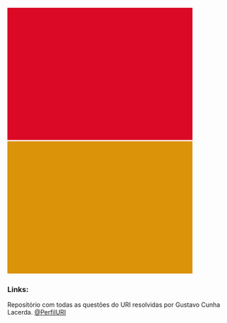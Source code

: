![](https://github.com/GustavoCunhaLacerda/URI/blob/master/_img/uri.png) ![](https://github.com/GustavoCunhaLacerda/URI/blob/master/_img/perfil.png)
### Links:
Repositório com todas as questões do URI resolvidas por Gustavo Cunha Lacerda.
[@PerfilURI](https://www.urionlinejudge.com.br/judge/pt/profile/357363)

